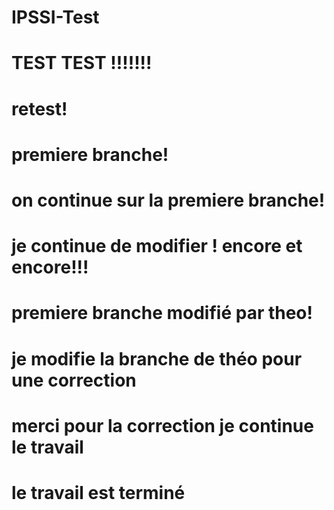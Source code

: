 
# IPSSI-Test
# TEST TEST !!!!!!!
# retest!

# premiere branche!
# on continue sur la premiere branche!
# je continue de modifier ! encore et encore!!!
# premiere branche modifié par theo!
# je modifie la branche de théo pour une correction
# merci pour la correction je continue le travail
# le travail est terminé

